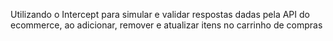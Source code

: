 Utilizando o Intercept para simular e validar respostas dadas pela API do ecommerce, ao adicionar, remover e atualizar itens no carrinho de compras
